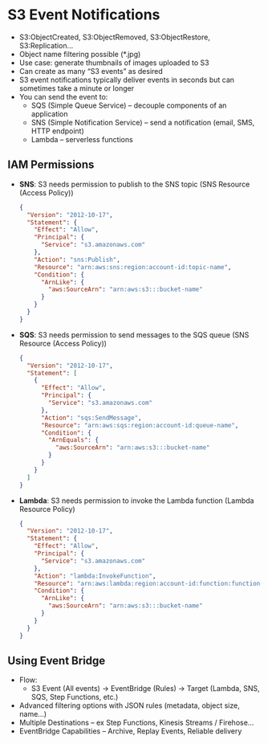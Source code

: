 # S3 Event Notifications

- S3:ObjectCreated, S3:ObjectRemoved, S3:ObjectRestore, S3:Replication…
- Object name filtering possible (\*.jpg)
- Use case: generate thumbnails of images uploaded to S3
- Can create as many “S3 events” as desired
- S3 event notifications typically deliver events in seconds but can sometimes take a minute or longer
- You can send the event to:
  - SQS (Simple Queue Service) – decouple components of an application
  - SNS (Simple Notification Service) – send a notification (email, SMS, HTTP endpoint)
  - Lambda – serverless functions

## IAM Permissions

- **SNS**: S3 needs permission to publish to the SNS topic (SNS Resource (Access Policy))

  ```json
  {
    "Version": "2012-10-17",
    "Statement": {
      "Effect": "Allow",
      "Principal": {
        "Service": "s3.amazonaws.com"
      },
      "Action": "sns:Publish",
      "Resource": "arn:aws:sns:region:account-id:topic-name",
      "Condition": {
        "ArnLike": {
          "aws:SourceArn": "arn:aws:s3:::bucket-name"
        }
      }
    }
  }
  ```

- **SQS**: S3 needs permission to send messages to the SQS queue (SNS Resource (Access Policy))

  ```json
  {
    "Version": "2012-10-17",
    "Statement": [
      {
        "Effect": "Allow",
        "Principal": {
          "Service": "s3.amazonaws.com"
        },
        "Action": "sqs:SendMessage",
        "Resource": "arn:aws:sqs:region:account-id:queue-name",
        "Condition": {
          "ArnEquals": {
            "aws:SourceArn": "arn:aws:s3:::bucket-name"
          }
        }
      }
    ]
  }
  ```

- **Lambda**: S3 needs permission to invoke the Lambda function (Lambda Resource Policy)
  ```json
  {
    "Version": "2012-10-17",
    "Statement": {
      "Effect": "Allow",
      "Principal": {
        "Service": "s3.amazonaws.com"
      },
      "Action": "lambda:InvokeFunction",
      "Resource": "arn:aws:lambda:region:account-id:function:function-name",
      "Condition": {
        "ArnLike": {
          "aws:SourceArn": "arn:aws:s3:::bucket-name"
        }
      }
    }
  }
  ```

## Using Event Bridge

- Flow:
  - S3 Event (All events) → EventBridge (Rules) → Target (Lambda, SNS, SQS, Step Functions, etc.)
- Advanced filtering options with JSON rules (metadata, object size,
  name...)
- Multiple Destinations – ex Step Functions, Kinesis Streams / Firehose…
- EventBridge Capabilities – Archive, Replay Events, Reliable delivery
